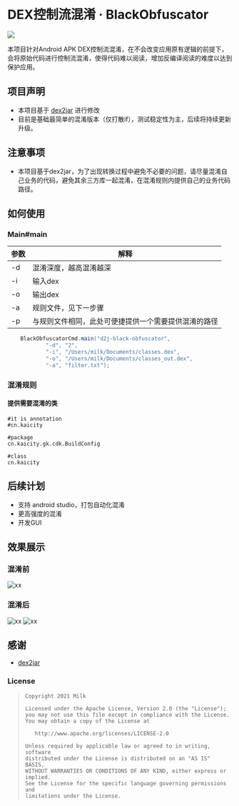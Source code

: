 # DEX控制流混淆 · BlackObfuscator

![](https://img.shields.io/badge/language-java-brightgreen.svg)

本项目针对Android APK  DEX控制流混淆，在不会改变应用原有逻辑的前提下，会将原始代码进行控制流混淆，使得代码难以阅读，增加反编译阅读的难度以达到保护应用。

## 项目声明
- 本项目基于 [dex2jar](https://github.com/pxb1988/dex2jar) 进行修改
- 目前是基础最简单的混淆版本（仅打散if），测试稳定性为主，后续将持续更新升级。

## 注意事项
- 本项目基于dex2jar，为了出现转换过程中避免不必要的问题，请尽量混淆自己业务的代码，避免其余三方库一起混淆，在混淆规则内提供自己的业务代码路径。

## 如何使用
### Main#main

参数 | 解释
---|---
-d | 混淆深度，越高混淆越深
-i | 输入dex
-o | 输出dex
-a | 规则文件，见下一步骤
-p | 与规则文件相同，此处可便捷提供一个需要提供混淆的路径

```java
    BlackObfuscatorCmd.main("d2j-black-obfuscator",
            "-d", "2",
            "-i", "/Users/milk/Documents/classes.dex",
            "-o", "/Users/milk/Documents/classes_out.dex",
            "-a", "filter.txt");
```
### 混淆规则
#### 提供需要混淆的类
```x
#it is annotation
#cn.kaicity

#package
cn.kaicity.gk.cdk.BuildConfig

#class
cn.kaicity

```

## 后续计划
- 支持 android studio，打包自动化混淆
- 更高强度的混淆
- 开发GUI

## 效果展示
### 混淆前
![xx](image/orig.png)
### 混淆后
![xx](image/obf1.png)
![xx](image/obf2.png)

## 感谢
- [dex2jar](https://github.com/pxb1988/dex2jar)

### License

> ```
> Copyright 2021 Milk
>
> Licensed under the Apache License, Version 2.0 (the "License");
> you may not use this file except in compliance with the License.
> You may obtain a copy of the License at
>
>    http://www.apache.org/licenses/LICENSE-2.0
>
> Unless required by applicable law or agreed to in writing, software
> distributed under the License is distributed on an "AS IS" BASIS,
> WITHOUT WARRANTIES OR CONDITIONS OF ANY KIND, either express or implied.
> See the License for the specific language governing permissions and
> limitations under the License.
> ```
